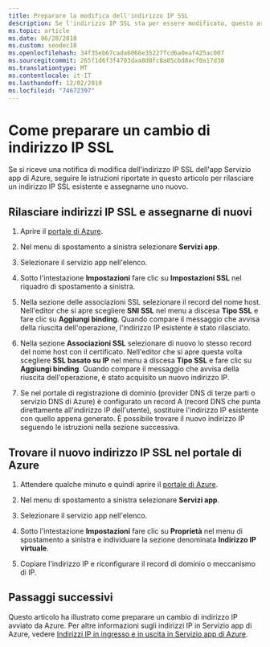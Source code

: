 ```yaml
---
title: Preparare la modifica dell'indirizzo IP SSL
description: Se l'indirizzo IP SSL sta per essere modificato, questo articolo spiega come procedere in modo che l'app continui a funzionare anche dopo la modifica.
ms.topic: article
ms.date: 06/28/2018
ms.custom: seodec18
ms.openlocfilehash: 34f35eb67cada6066e35227fcd6a0eaf425ac007
ms.sourcegitcommit: 265f1d6f3f4703daa8d0fc8a85cbd8acf0a17d30
ms.translationtype: MT
ms.contentlocale: it-IT
ms.lasthandoff: 12/02/2019
ms.locfileid: "74672397"
---
```

# <a name="how-to-prepare-for-an-ssl-ip-address-change"></a>Come preparare un cambio di indirizzo IP SSL

Se si riceve una notifica di modifica dell'indirizzo IP SSL dell'app Servizio app di Azure, seguire le istruzioni riportate in questo articolo per rilasciare un indirizzo IP SSL esistente e assegnarne uno nuovo.

## <a name="release-ssl-ip-addresses-and-assign-new-ones"></a>Rilasciare indirizzi IP SSL e assegnarne di nuovi

1.  Aprire il [portale di Azure](https://portal.azure.com).

2.  Nel menu di spostamento a sinistra selezionare **Servizi app**.

3.  Selezionare il servizio app nell'elenco.

4.  Sotto l'intestazione **Impostazioni** fare clic su **Impostazioni SSL** nel riquadro di spostamento a sinistra.

1. Nella sezione delle associazioni SSL selezionare il record del nome host. Nell'editor che si apre scegliere **SNI SSL** nel menu a discesa **Tipo SSL** e fare clic su **Aggiungi binding**. Quando compare il messaggio che avvisa della riuscita dell'operazione, l'indirizzo IP esistente è stato rilasciato.

6.  Nella sezione **Associazioni SSL** selezionare di nuovo lo stesso record del nome host con il certificato. Nell'editor che si apre questa volta scegliere **SSL basato su IP** nel menu a discesa **Tipo SSL** e fare clic su **Aggiungi binding**. Quando compare il messaggio che avvisa della riuscita dell'operazione, è stato acquisito un nuovo indirizzo IP.

7.  Se nel portale di registrazione di dominio (provider DNS di terze parti o servizio DNS di Azure) è configurato un record A (record DNS che punta direttamente all'indirizzo IP dell'utente), sostituire l'indirizzo IP esistente con quello appena generato. È possibile trovare il nuovo indirizzo IP seguendo le istruzioni nella sezione successiva.

## <a name="find-the-new-ssl-ip-address-in-the-azure-portal"></a>Trovare il nuovo indirizzo IP SSL nel portale di Azure

1.  Attendere qualche minuto e quindi aprire il [portale di Azure](https://portal.azure.com).

2.  Nel menu di spostamento a sinistra selezionare **Servizi app**.

3.  Selezionare il servizio app nell'elenco.

4.  Sotto l'intestazione **Impostazioni** fare clic su **Proprietà** nel menu di spostamento a sinistra e individuare la sezione denominata **Indirizzo IP virtuale**.

5. Copiare l'indirizzo IP e riconfigurare il record di dominio o meccanismo di IP.

## <a name="next-steps"></a>Passaggi successivi

Questo articolo ha illustrato come preparare un cambio di indirizzo IP avviato da Azure. Per altre informazioni sugli indirizzi IP in Servizio app di Azure, vedere [Indirizzi IP in ingresso e in uscita in Servizio app di Azure](overview-inbound-outbound-ips.md).
